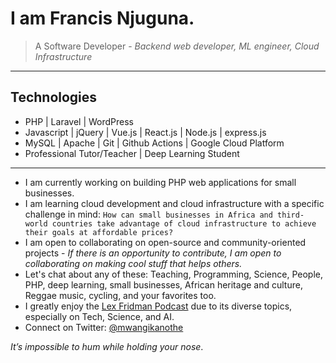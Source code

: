 # I am Francis Njuguna.
> A Software Developer - _Backend web developer, ML engineer, Cloud Infrastructure_

<!-- ![](https://komarev.com/ghpvc/?username=mwanginjuguna&color=84CC16) -->

----
## Technologies
* PHP | Laravel | WordPress
* Javascript | jQuery | Vue.js | React.js | Node.js | express.js
* MySQL | Apache | Git | Github Actions | Google Cloud Platform
* Professional Tutor/Teacher | Deep Learning Student
----
- I am currently working on building PHP web applications for small businesses.
- I am learning cloud development and cloud infrastructure with a specific challenge in mind: ``How can small businesses in Africa and third-world countries take advantage of cloud infrastructure to achieve their goals at affordable prices?``
- I am open to collaborating on open-source and community-oriented projects - _If there is an opportunity to contribute, I am open to collaborating on making cool stuff that helps others._
- Let's chat about any of these: Teaching, Programming, Science, People, PHP, deep learning, small businesses, African heritage and culture, Reggae music, cycling, and your favorites too.
- I greatly enjoy the [Lex Fridman Podcast](https://www.youtube.com/c/lexfridman) due to its diverse topics, especially on Tech, Science, and AI.
- Connect on Twitter: [@mwangikanothe](https://twitter.com/mwangikanothe)

 _*It’s impossible to hum while holding your nose*_.

